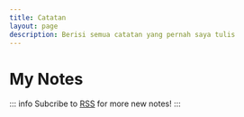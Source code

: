 ```yaml
---
title: Catatan
layout: page
description: Berisi semua catatan yang pernah saya tulis
---
```


<script setup>
import MkMyNotes from './.vitepress/theme/components/MkMyNotes.vue'
</script>

<div class="hero">
  <h1>My Notes</h1>

::: info Subcribe to [RSS](/feed.xml) for more new notes!
:::

  <MkMyNotes style="margin-top: 2rem;" />

</div>
